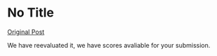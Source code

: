 # No Title

[Original Post](https://discourse.onlinedegree.iitm.ac.in/t/171141/233)

<p>We have reevaluated it, we have scores avaliable for your submission.</p>